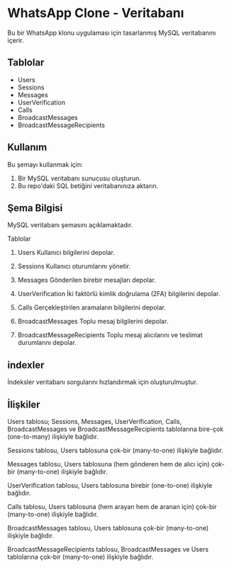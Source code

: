 # WhatsApp Clone - Veritabanı 

Bu bir WhatsApp klonu uygulaması için tasarlanmış MySQL veritabanını içerir.


## Tablolar

- Users
- Sessions
- Messages
- UserVerification
- Calls
- BroadcastMessages
- BroadcastMessageRecipients


## Kullanım

Bu şemayı kullanmak için:

1. Bir MySQL veritabanı sunucusu oluşturun.
2. Bu repo'daki SQL betiğini veritabanınıza aktarın.


##  Şema Bilgisi

MySQL veritabanı şemasını açıklamaktadır.

Tablolar
1. Users
Kullanıcı bilgilerini depolar.

2. Sessions
Kullanıcı oturumlarını yönetir.

3. Messages
Gönderilen birebir mesajları depolar.

4. UserVerification
İki faktörlü kimlik doğrulama (2FA) bilgilerini depolar.

5. Calls
Gerçekleştirilen aramaların bilgilerini depolar.

6. BroadcastMessages
Toplu mesaj bilgilerini depolar.

7. BroadcastMessageRecipients
Toplu mesaj alıcılarını ve teslimat durumlarını depolar.


## indexler
İndeksler veritabanı sorgularını hızlandırmak için oluşturulmuştur.


## İlişkiler
Users tablosu; Sessions, Messages, UserVerification, Calls, BroadcastMessages ve BroadcastMessageRecipients tablolarına bire-çok (one-to-many) ilişkiyle bağlıdır.

Sessions tablosu, Users tablosuna çok-bir (many-to-one) ilişkiyle bağlıdır.

Messages tablosu, Users tablosuna (hem gönderen hem de alıcı için) çok-bir (many-to-one) ilişkiyle bağlıdır.

UserVerification tablosu, Users tablosuna birebir (one-to-one) ilişkiyle bağlıdır.

Calls tablosu, Users tablosuna (hem arayan hem de aranan için) çok-bir (many-to-one) ilişkiyle bağlıdır.

BroadcastMessages tablosu, Users tablosuna çok-bir (many-to-one) ilişkiyle bağlıdır.

BroadcastMessageRecipients tablosu, BroadcastMessages ve Users tablolarına çok-bir (many-to-one) ilişkiyle bağlıdır.
